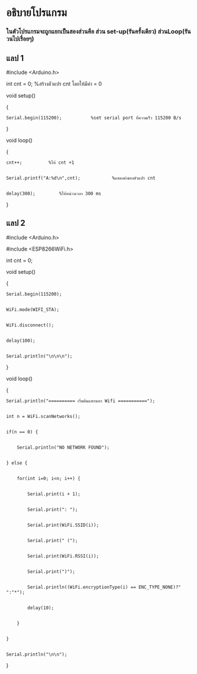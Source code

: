 # อธิบายโปรแกรม
### ในตัวโปรแกรมจะถูกแยกเป็นสองส่วนคือ ส่วน set-up(รันครั้งเดียว) ส่วนLoop(รันวนไปเรื่อยๆ)
## แลป 1 
#include <Arduino.h>


int cnt = 0;			%สร้างตัวแปร cnt โดยให้มีค่า = 0


void setup()


{


	Serial.begin(115200);			%set serial port ที่ความเร็ว 115200 B/s
	
	
}


void loop()


{


	cnt++;			%ให้ cnt +1
	
	
	Serial.printf("A:%d\n",cnt);			%แสดงค่าของตัวแปร cnt 
	
	
	delay(300);			%ให้หน่วงเวลา 300 ms
	
	
}
## แลป 2
#include <Arduino.h>


#include <ESP8266WiFi.h>


int cnt = 0;


void setup()


{


	Serial.begin(115200);
	
	
	WiFi.mode(WIFI_STA);
	
	
	WiFi.disconnect();
	
	
	delay(100);
	
	
	Serial.println("\n\n\n");
	
	
}


void loop()


{


	Serial.println("========== เริ่มต้นแสกนหา Wifi ===========");
	
	
	int n = WiFi.scanNetworks();
	
	
	if(n == 0) {
	
	
		Serial.println("NO NETWORK FOUND");
		
		
	} else {
	
	
		for(int i=0; i<n; i++) {
		
		
			Serial.print(i + 1);
			
			
			Serial.print(": ");
			
			
			Serial.print(WiFi.SSID(i));
			
			
			Serial.print(" (");
			
			
			Serial.print(WiFi.RSSI(i));
			
			
			Serial.print(")");
			
			
			Serial.println((WiFi.encryptionType(i) == ENC_TYPE_NONE)?" ":"*");
			
			
			delay(10);
			
			
		}
		
		
	}
	
	
	Serial.println("\n\n");
	
	
}

